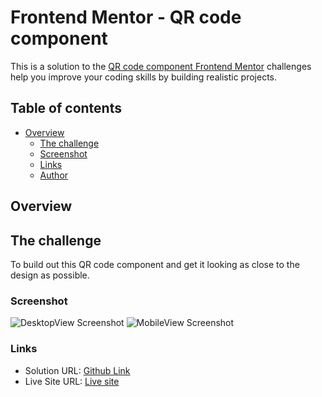 # Frontend Mentor - QR code component


This is a solution to the [QR code component Frontend Mentor](https://www.frontendmentor.io) challenges help you improve your coding skills by building realistic projects.

## Table of contents

- [Overview](#overview)
  - [The challenge](#the-challenge)
  - [Screenshot](#screenshot)
  - [Links](#links)
  - [Author](#author)

## Overview
  
## The challenge
To build out this QR code component and get it looking as close to the design as possible.

### Screenshot

![DesktopView Screenshot](./web.png)
![MobileView Screenshot](./mobile.png)

### Links

- Solution URL: [Github Link](https://github.com/Lauraalinda/Front-end-mentor-challenge-Tip-Calculator)
- Live Site URL: [Live site](https://spontaneous-granita-b723eb.netlify.app)
